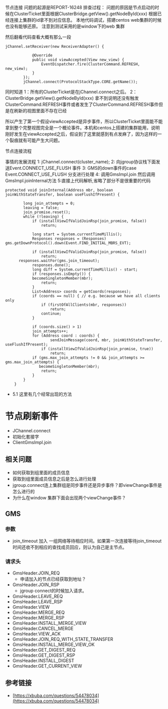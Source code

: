 节点连接
问题的起源是REPORT-16248
排查过程：
问题的原因是节点启动的时候在ClusterTicket里面根据ClusterBridge.getView().getNodeById(xxx)
根据已经连接上集群的id拿不到对应信息。
本地代码调试，搭建centos web集群的时候也没有能够还原。
注意到测试采用的是window下的web 集群

然后翻看代码查看大概有那么一段
```
jChannel.setReceiver(new ReceiverAdapter() {

            @Override
            public void viewAccepted(View new_view) {
                EventDispatcher.fire(ClusterCommand.REFRESH, new_view);
            }
        });
        jChannel.connect(ProtocolStackType.CORE.getName());
```
同时知道
1：所有的ClusterTicket是在jChannel.connect之后。
2：ClusterBridge.getView().getNodeById(xxx) 拿不到说明还没有触发ClusterCommand.REFRESH事件或者发生了ClusterCommand.REFRESH事件但是在刷新的视图里面不存在已经

所以产生了第一个假设viewAccepted是异步事件，所以ClusterTicket里面能不能拿到整个完整视图完全是一个概论事件。本机和centos上搭建的集群能用，说明刚好发生在viewAccepted之后，假设到了这里就感到有点发麻了，因为这样的一个裂痕就有可能产生大问题。




节点连接流程

事情的发展流程
1: jChannel.connect(cluster_name);
2: 向jgroup协议栈下面发送Event.CONNECT_USE_FLUSH 事件
3: GMS的down事件的case Event.CONNECT_USE_FLUSH 分支进行处理
4: 调用GmsImpl.join 然后调用GmsImpl.joinInternal方法
5:直接上代码解析,省略了部分不是很重要的代码

```
protected void joinInternal(Address mbr, boolean joinWithStateTransfer, boolean useFlushIfPresent) {
        
        long join_attempts = 0;
        leaving = false;
        join_promise.reset();
        while (!leaving) {
            if (installViewIfValidJoinRsp(join_promise, false))
                return;
            
            long start = System.currentTimeMillis();
            Responses responses = (Responses) gms.getDownProtocol().down(Event.FIND_INITIAL_MBRS_EVT);
            
            if (installViewIfValidJoinRsp(join_promise, false))
                return;
      responses.waitFor(gms.join_timeout);
            responses.done();
            long diff = System.currentTimeMillis() - start;
            if (responses.isEmpty()) {
            becomeSingletonMember(mbr);
                return;
            }            
            List<Address> coords = getCoords(responses);
            if (coords == null) { // e.g. because we have all clients only
                if (firstOfAllClients(mbr, responses))
                    return;
                continue;
            }
            
            if (coords.size() > 1)            
            join_attempts++;
            for (Address coord : coords) {
                    sendJoinMessage(coord, mbr, joinWithStateTransfer, useFlushIfPresent);
                if (installViewIfValidJoinRsp(join_promise, true))
                    return;            
            if (gms.max_join_attempts != 0 && join_attempts >= gms.max_join_attempts) {
               becomeSingletonMember(mbr);
                return;
            }
        }
    }
```
+ 5.1 这里有几个经常出现的方法



# 节点刷新事件
+ JChannel.connect
+ 初始化套接字
+ ClientGmsImpl.join

## 相关问题
+ 如何获取到组里面的成员信息
+ 获取到组里面成员信[]()息之后是怎么进行处理
+ jgroup.connect连上集群组是同步事件还是异步事件？即viewChange事件是怎么进行的
+ 为什么在window 集群下面会出现两个viewChange事件？

## GMS
### 参数
+ join_timeout 加入 一组网络等待相应时间。如果第一次连接等待join_timeout时间还收不到相应的查找成员回应，则认为自己是主节点。

### 请求头
+ GmsHeader.JOIN_REQ    
    + 申请加入的节点已经获取到地址？
+ GmsHeader.JOIN_RSP 
    + jgroup connect的时候加入请求。 
+ GmsHeader.LEAVE_REQ         
+ GmsHeader.LEAVE_RSP      
+ GmsHeader.VIEW      
+ GmsHeader.MERGE_REQ 
+ GmsHeader.MERGE_RSP    
+ GmsHeader.INSTALL_MERGE_VIEW   
+ GmsHeader.CANCEL_MERGE   
+ GmsHeader.VIEW_ACK 
+ GmsHeader.JOIN_REQ_WITH_STATE_TRANSFER 
+ GmsHeader.INSTALL_MERGE_VIEW_OK 
+ GmsHeader.GET_DIGEST_REQ 
+ GmsHeader.GET_DIGEST_RSP 
+ GmsHeader.INSTALL_DIGEST 
+ GmsHeader.GET_CURRENT_VIEW 


## 参考链接
+ [https://xbuba.com/questions/54478034](https://xbuba.com/questions/54478034)